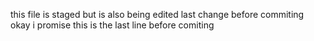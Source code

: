 this file is staged but is also being edited
last change before commiting
okay i promise this is the last line before comiting
